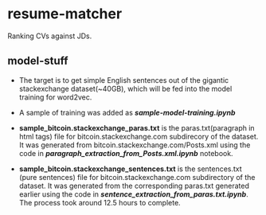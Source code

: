 # resume-matcher

Ranking CVs against JDs.

## model-stuff

- The target is to get simple English sentences out of the gigantic stackexchange dataset(~40GB), which will be fed into the model training for word2vec. 

- A sample of training was added as ***sample-model-training.ipynb***

- **sample_bitcoin.stackexchange_paras.txt** is the paras.txt(paragraph in html tags) file for bitcoin.stackexchange.com subdirecory of the dataset. It was generated from bitcoin.stackexchange.com/Posts.xml using the code in ***paragraph_extraction_from_Posts.xml.ipynb*** notebook.

- **sample_bitcoin.stackexchange_sentences.txt** is the sentences.txt (pure sentences) file for bitcoin.stackexchange.com subdirectory of the dataset. It was generated from the corresponding paras.txt generated earlier using the code in ***sentence_extraction_from_paras.txt.ipynb***. The process took around 12.5 hours to complete.
